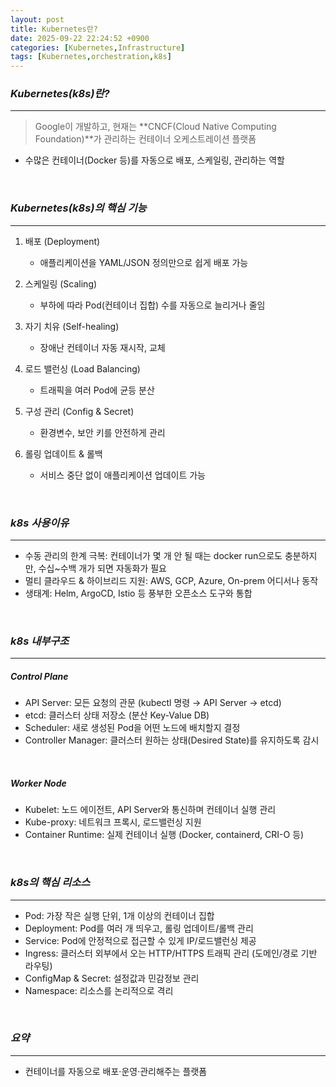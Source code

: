 ```yaml
---
layout: post
title: Kubernetes란?
date: 2025-09-22 22:24:52 +0900
categories: [Kubernetes,Infrastructure]
tags: [Kubernetes,orchestration,k8s]
---
```


### ***Kubernetes(k8s)란?***

---

> Google이 개발하고, 현재는 **CNCF(Cloud Native Computing Foundation)**가 관리하는 컨테이너 오케스트레이션 플랫폼

- 수많은 컨테이너(Docker 등)를 자동으로 배포, 스케일링, 관리하는 역할

<br>

### ***Kubernetes(k8s)의 핵심 기능***

---

1. 배포 (Deployment)
   - 애플리케이션을 YAML/JSON 정의만으로 쉽게 배포 가능


2. 스케일링 (Scaling)
   - 부하에 따라 Pod(컨테이너 집합) 수를 자동으로 늘리거나 줄임


3. 자기 치유 (Self-healing)
   - 장애난 컨테이너 자동 재시작, 교체
   

4. 로드 밸런싱 (Load Balancing)
   - 트래픽을 여러 Pod에 균등 분산
   

5. 구성 관리 (Config & Secret)
   - 환경변수, 보안 키를 안전하게 관리
   

6. 롤링 업데이트 & 롤백
   - 서비스 중단 없이 애플리케이션 업데이트 가능

<br>

### ***k8s 사용이유***

---

- 수동 관리의 한계 극복: 컨테이너가 몇 개 안 될 때는 docker run으로도 충분하지만, 수십~수백 개가 되면 자동화가 필요
- 멀티 클라우드 & 하이브리드 지원: AWS, GCP, Azure, On-prem 어디서나 동작
- 생태계: Helm, ArgoCD, Istio 등 풍부한 오픈소스 도구와 통합

<br>

### ***k8s 내부구조***

---

##### Control Plane
- API Server: 모든 요청의 관문 (kubectl 명령 → API Server → etcd)
- etcd: 클러스터 상태 저장소 (분산 Key-Value DB)
- Scheduler: 새로 생성된 Pod을 어떤 노드에 배치할지 결정
- Controller Manager: 클러스터 원하는 상태(Desired State)를 유지하도록 감시

<br>

##### Worker Node
- Kubelet: 노드 에이전트, API Server와 통신하며 컨테이너 실행 관리
- Kube-proxy: 네트워크 프록시, 로드밸런싱 지원
- Container Runtime: 실제 컨테이너 실행 (Docker, containerd, CRI-O 등)

<br>

### ***k8s의 핵심 리소스***

---

- Pod: 가장 작은 실행 단위, 1개 이상의 컨테이너 집합
- Deployment: Pod를 여러 개 띄우고, 롤링 업데이트/롤백 관리
- Service: Pod에 안정적으로 접근할 수 있게 IP/로드밸런싱 제공
- Ingress: 클러스터 외부에서 오는 HTTP/HTTPS 트래픽 관리 (도메인/경로 기반 라우팅)
- ConfigMap & Secret: 설정값과 민감정보 관리
- Namespace: 리소스를 논리적으로 격리

<br>

### ***요약***

---

- 컨테이너를 자동으로 배포·운영·관리해주는 플랫폼
